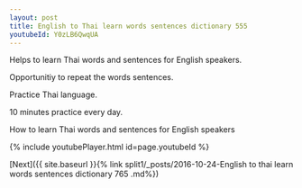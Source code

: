 ```yaml
---
layout: post
title: English to Thai learn words sentences dictionary 555 
youtubeId: Y0zLB6QwqUA
---
```

 
 
Helps to learn Thai words and sentences for English speakers.

Opportunitiy to repeat the words sentences. 

Practice Thai language. 
 
10 minutes practice every day. 
 
How to learn Thai words and sentences for English speakers 
 
{% include youtubePlayer.html id=page.youtubeId %}
 
 
[Next]({{ site.baseurl }}{% link  split1/_posts/2016-10-24-English to thai learn words sentences dictionary 765 .md%})
 
